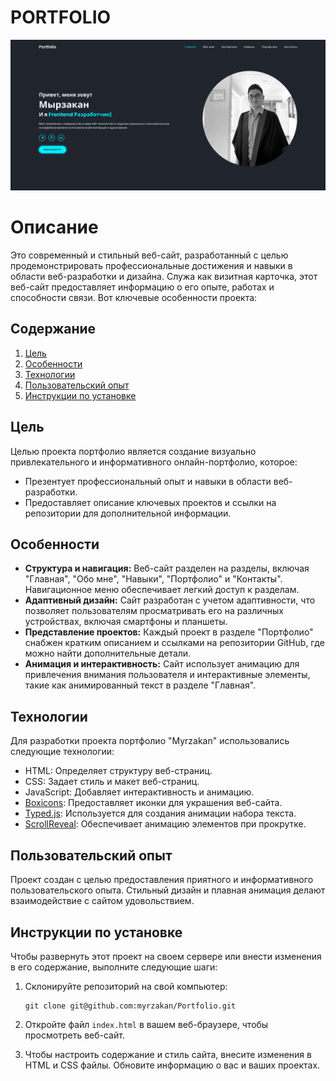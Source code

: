 # PORTFOLIO

![Скриншот сайта](./Portfolio%20basic.png)

# Описание

Это современный и стильный веб-сайт, разработанный с целью продемонстрировать профессиональные достижения и навыки в области веб-разработки и дизайна. Служа как визитная карточка, этот веб-сайт предоставляет информацию о его опыте, работах и способности связи. Вот ключевые особенности проекта:

## Содержание

1. [Цель](#цель)
2. [Особенности](#особенности)
3. [Технологии](#технологии)
4. [Пользовательский опыт](#пользовательский-опыт)
5. [Инструкции по установке](#инструкции-по-установке)

## Цель

Целью проекта портфолио является создание визуально привлекательного и информативного онлайн-портфолио, которое:

- Презентует профессиональный опыт и навыки в области веб-разработки.
- Предоставляет описание ключевых проектов и ссылки на репозитории для дополнительной информации.

## Особенности

- **Структура и навигация:** Веб-сайт разделен на разделы, включая "Главная", "Обо мне", "Навыки", "Портфолио" и "Контакты". Навигационное меню обеспечивает легкий доступ к разделам.
- **Адаптивный дизайн:** Сайт разработан с учетом адаптивности, что позволяет пользователям просматривать его на различных устройствах, включая смартфоны и планшеты.
- **Представление проектов:** Каждый проект в разделе "Портфолио" снабжен кратким описанием и ссылками на репозитории GitHub, где можно найти дополнительные детали.
- **Анимация и интерактивность:** Сайт использует анимацию для привлечения внимания пользователя и интерактивные элементы, такие как анимированный текст в разделе "Главная".

## Технологии

Для разработки проекта портфолио "Myrzakan" использовались следующие технологии:

- HTML: Определяет структуру веб-страниц.
- CSS: Задает стиль и макет веб-страниц.
- JavaScript: Добавляет интерактивность и анимацию.
- [Boxicons](https://boxicons.com/): Предоставляет иконки для украшения веб-сайта.
- [Typed.js](https://github.com/mattboldt/typed.js/): Используется для создания анимации набора текста.
- [ScrollReveal](https://scrollrevealjs.org/): Обеспечивает анимацию элементов при прокрутке.

## Пользовательский опыт

Проект создан с целью предоставления приятного и информативного пользовательского опыта. Стильный дизайн и плавная анимация делают взаимодействие с сайтом удовольствием.

## Инструкции по установке

Чтобы развернуть этот проект на своем сервере или внести изменения в его содержание, выполните следующие шаги:

1. Склонируйте репозиторий на свой компьютер:

   ```
   git clone git@github.com:myrzakan/Portfolio.git
   ```

2. Откройте файл `index.html` в вашем веб-браузере, чтобы просмотреть веб-сайт.

3. Чтобы настроить содержание и стиль сайта, внесите изменения в HTML и CSS файлы. Обновите информацию о вас и ваших проектах.
